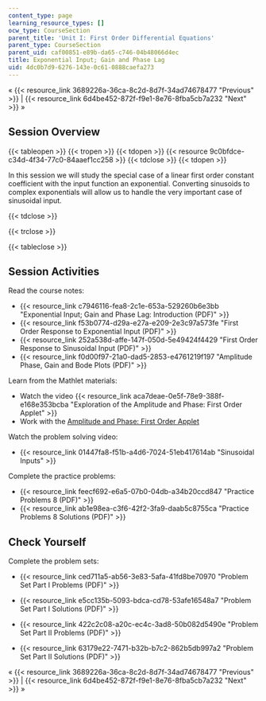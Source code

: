 ```yaml
---
content_type: page
learning_resource_types: []
ocw_type: CourseSection
parent_title: 'Unit I: First Order Differential Equations'
parent_type: CourseSection
parent_uid: caf00851-e89b-da65-c746-04b48066d4ec
title: Exponential Input; Gain and Phase Lag
uid: 4dc0b7d9-6276-143e-0c61-0888caefa273
---
```


« {{< resource_link 3689226a-36ca-8c2d-8d7f-34ad74678477 "Previous" >}} | {{< resource_link 6d4be452-872f-f9e1-8e76-8fba5cb7a232 "Next" >}} »

Session Overview
----------------

{{< tableopen >}}
{{< tropen >}}
{{< tdopen >}}
{{< resource 9c0bfdce-c34d-4f34-77c0-84aaef1cc258 >}}
{{< tdclose >}}
{{< tdopen >}}


In this session we will study the special case of a linear first order constant coefficient with the input function an exponential. Converting sinusoids to complex exponentials will allow us to handle the very important case of sinusoidal input.


{{< tdclose >}}

{{< trclose >}}

{{< tableclose >}}

Session Activities
------------------

Read the course notes:

*   {{< resource_link c7946116-fea8-2c1e-653a-529260b6e3bb "Exponential Input; Gain and Phase Lag: Introduction (PDF)" >}}
*   {{< resource_link f53b0774-d29a-e27a-e209-2e3c97a573fe "First Order Response to Exponential Input (PDF)" >}}
*   {{< resource_link 252a538d-affe-147f-050d-5e49424f4429 "First Order Response to Sinusoidal Input (PDF)" >}}
*   {{< resource_link f0d00f97-21a0-dad5-2853-e4761219f197 "Amplitude Phase, Gain and Bode Plots (PDF)" >}}

Learn from the Mathlet materials:

*   Watch the video {{< resource_link aca7deae-0e5f-78e9-388f-e168e353bcba "Exploration of the Amplitude and Phase: First Order Applet" >}}
*   Work with the [Amplitude and Phase: First Order Applet](/ans7870/18/18.03SC/ampPhaseFirstOrder.html "Open in a new window.")

Watch the problem solving video:

*   {{< resource_link 01447fa8-f51b-a4d6-7024-51eb417614ab "Sinusoidal Inputs" >}}

Complete the practice problems:

*   {{< resource_link feecf692-e6a5-07b0-04db-a34b20ccd847 "Practice Problems 8 (PDF)" >}}
*   {{< resource_link ab1e98ea-c3f6-42f2-3fa9-daab5c8755ca "Practice Problems 8 Solutions (PDF)" >}}

Check Yourself
--------------

Complete the problem sets:

*   {{< resource_link ced711a5-ab56-3e83-5afa-41fd8be70970 "Problem Set Part I Problems (PDF)" >}}
*   {{< resource_link e5cc135b-5093-bdca-cd78-53afe16548a7 "Problem Set Part I Solutions (PDF)" >}}
  
*   {{< resource_link 422c2c08-a20c-ec4c-3ad8-50b082d5490e "Problem Set Part II Problems (PDF)" >}}
*   {{< resource_link 63179e22-7471-b32b-b7c2-862b5db997a2 "Problem Set Part II Solutions (PDF)" >}}

« {{< resource_link 3689226a-36ca-8c2d-8d7f-34ad74678477 "Previous" >}} | {{< resource_link 6d4be452-872f-f9e1-8e76-8fba5cb7a232 "Next" >}} »